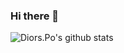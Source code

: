 ### Hi there 👋
![Diors.Po's github stats](https://github-readme-stats.vercel.app/api?username=Diors-Po&show_icons=true&theme=radical) 

<!--
**Diors-Po/Diors-Po** is a ✨ _special_ ✨ repository because its `README.md` (this file) appears on your GitHub profile.

Here are some ideas to get you started:

- 🔭 I’m currently working on ...
- 🌱 I’m currently learning ...
- 👯 I’m looking to collaborate on ...
- 🤔 I’m looking for help with ...
- 💬 Ask me about ...
- 📫 How to reach me: ...
- 😄 Pronouns: ...
- ⚡ Fun fact: ...
-->
